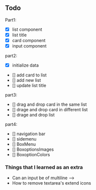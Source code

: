 ## Todo

Part1:

- [x] list component
- [x] list title
- [x] card component
- [x] input component

part2:

- [x] initialize data
- [] add card to list
- [] add new list
- [] update list title

part3:

- [] drag and drop card in the same list
- [] drage and drop card in different list
- [] drage and drop list

part4:

- [] navigation bar
- [] sidemenu
- [] BoxMenu
- [] BoxoptionsImages
- [] BoxoptionColors

### Things that I learned as an extra

- Can an input be of multiline -->
- How to remove textarea's extend icons
